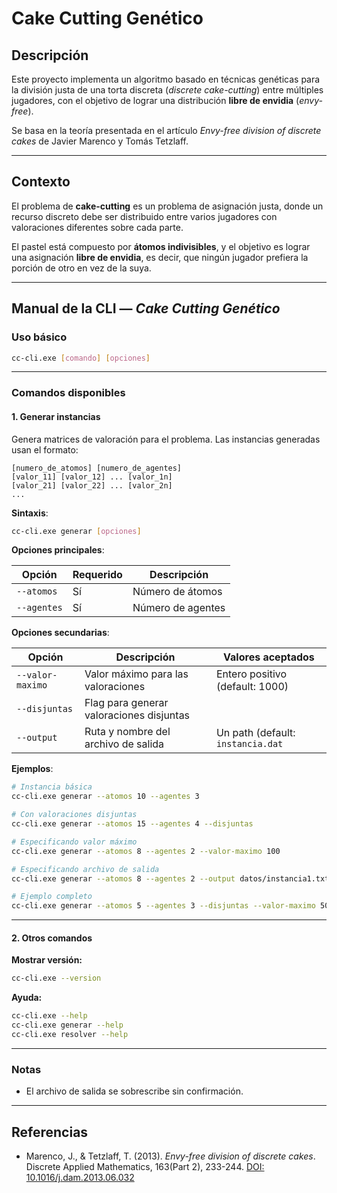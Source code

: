 # Cake Cutting Genético

## Descripción

Este proyecto implementa un algoritmo basado en técnicas genéticas para la división justa de una torta discreta
(_discrete cake-cutting_) entre múltiples jugadores, con el objetivo de lograr una distribución **libre de envidia**
(_envy-free_).

Se basa en la teoría presentada en el artículo _Envy-free division of discrete cakes_ de Javier Marenco y Tomás Tetzlaff.

---

## Contexto

El problema de **cake-cutting** es un problema de asignación justa, donde un recurso discreto debe ser distribuido entre
varios jugadores con valoraciones diferentes sobre cada parte.

El pastel está compuesto por **átomos indivisibles**, y el objetivo es lograr una asignación **libre de envidia**, es
decir, que ningún jugador prefiera la porción de otro en vez de la suya.

---

## Manual de la CLI — _Cake Cutting Genético_

### Uso básico

```bash
cc-cli.exe [comando] [opciones]
```

---

### Comandos disponibles

#### 1. Generar instancias

Genera matrices de valoración para el problema. Las instancias generadas usan el formato:

```
[numero_de_atomos] [numero_de_agentes]
[valor_11] [valor_12] ... [valor_1n]
[valor_21] [valor_22] ... [valor_2n]
...
```

**Sintaxis**:

```bash
cc-cli.exe generar [opciones]
```

**Opciones principales**:

| Opción     | Requerido | Descripción       |
|------------|-----------|-------------------|
| `--atomos` | Sí        | Número de átomos  |
| `--agentes`| Sí        | Número de agentes |

**Opciones secundarias**:

| Opción           | Descripción                              | Valores aceptados                 |
|------------------|------------------------------------------|-----------------------------------|
| `--valor-maximo` | Valor máximo para las valoraciones       | Entero positivo (default: 1000)   |
| `--disjuntas`    | Flag para generar valoraciones disjuntas |                                   |
| `--output`       | Ruta y nombre del archivo de salida      | Un path (default: `instancia.dat` |

**Ejemplos**:

```bash
# Instancia básica
cc-cli.exe generar --atomos 10 --agentes 3

# Con valoraciones disjuntas
cc-cli.exe generar --atomos 15 --agentes 4 --disjuntas

# Especificando valor máximo
cc-cli.exe generar --atomos 8 --agentes 2 --valor-maximo 100

# Especificando archivo de salida
cc-cli.exe generar --atomos 8 --agentes 2 --output datos/instancia1.txt

# Ejemplo completo
cc-cli.exe generar --atomos 5 --agentes 3 --disjuntas --valor-maximo 500 -output instancia.txt
```

---

#### 2. Otros comandos

**Mostrar versión:**

```bash
cc-cli.exe --version
```

**Ayuda:**

```bash
cc-cli.exe --help
cc-cli.exe generar --help
cc-cli.exe resolver --help
```

---

### Notas

- El archivo de salida se sobrescribe sin confirmación.

---

## Referencias

- Marenco, J., & Tetzlaff, T. (2013). _Envy-free division of discrete cakes_. Discrete Applied Mathematics, 163(Part 2),
  233-244. [DOI: 10.1016/j.dam.2013.06.032](https://doi.org/10.1016/j.dam.2013.06.032)

